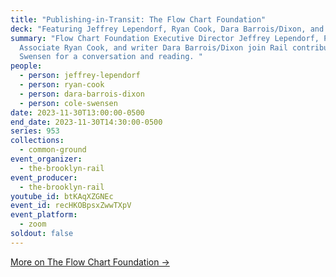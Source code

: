 ```yaml
---
title: "Publishing-in-Transit: The Flow Chart Foundation"
deck: "Featuring Jeffrey Lependorf, Ryan Cook, Dara Barrois/Dixon, and Cole Swensen "
summary: "Flow Chart Foundation Executive Director Jeffrey Lependorf, Programs
  Associate Ryan Cook, and writer Dara Barrois/Dixon join Rail contributor Cole
  Swensen for a conversation and reading. "
people:
  - person: jeffrey-lependorf
  - person: ryan-cook
  - person: dara-barrois-dixon
  - person: cole-swensen
date: 2023-11-30T13:00:00-0500
end_date: 2023-11-30T14:30:00-0500
series: 953
collections:
  - common-ground
event_organizer:
  - the-brooklyn-rail
event_producer:
  - the-brooklyn-rail
youtube_id: btKAqXZGNEc
event_id: recHKOBpsxZwwTXpV
event_platform:
  - zoom
soldout: false
---
```

[M﻿ore on The Flow Chart Foundation →](https://www.flowchartfoundation.org/)